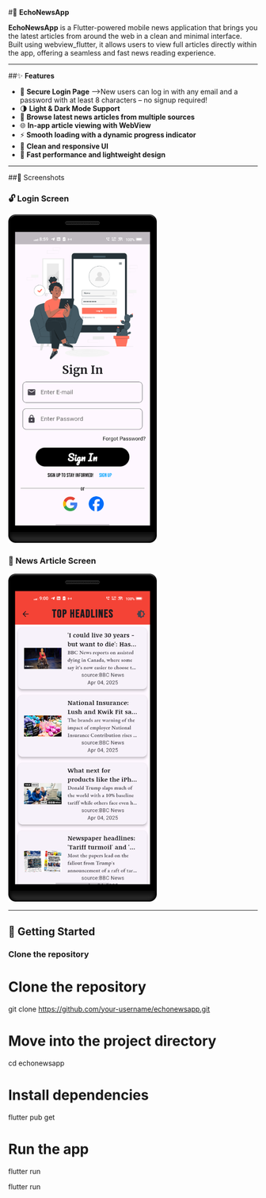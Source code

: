 #📱 **EchoNewsApp**

**EchoNewsApp** is a Flutter-powered mobile news application that brings you the latest articles from around the web in a clean and minimal interface. Built using webview_flutter, it allows users to view full articles directly within the app, offering a seamless and fast news reading experience.

---
##✨ **Features**
- 🔐 **Secure Login Page**
    -->New users can log in with any email and a password with at least 8 characters – no signup required!
- 🌗 **Light & Dark Mode Support**
- 📰 **Browse latest news articles from multiple sources**
- 🌐 **In-app article viewing with WebView**
- ⚡ **Smooth loading with a dynamic progress indicator**
- 📱 **Clean and responsive UI**
- 🚀 **Fast performance and lightweight design**
---
##📸 Screenshots

### 🔓 Login Screen
<img src="Screenshot_20250405_085923.png" alt="Login Screen" width="300"/>

### 📰 News Article Screen
<img src="Screenshot_20250405_090026.png" alt="WebView Screen" width="300"/>

---

## 🧭 Getting Started
### Clone the repository
# Clone the repository
git clone https://github.com/your-username/echonewsapp.git

# Move into the project directory
cd echonewsapp

# Install dependencies
flutter pub get

# Run the app
flutter run

flutter run

